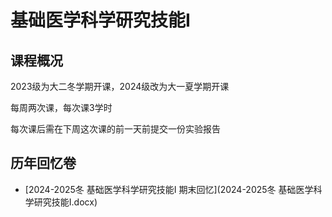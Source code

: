 # 基础医学科学研究技能Ⅰ

## 课程概况
2023级为大二冬学期开课，2024级改为大一夏学期开课

每周两次课，每次课3学时

每次课后需在下周这次课的前一天前提交一份实验报告


## 历年回忆卷
- [2024-2025冬 基础医学科学研究技能Ⅰ 期末回忆](2024-2025冬 基础医学科学研究技能Ⅰ.docx)